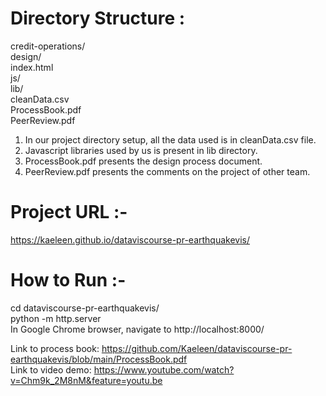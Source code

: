 Directory Structure :
=====================

credit-operations/  
    design/  
    index.html  
    js/  
    lib/  
    cleanData.csv  
    ProcessBook.pdf  
    PeerReview.pdf  

1. In our project directory setup, all the data used is in cleanData.csv file.
2. Javascript libraries used by us is present in lib directory.
3. ProcessBook.pdf presents the design process document.
4. PeerReview.pdf presents the comments on the project of other team.

Project URL :-
==============

https://kaeleen.github.io/dataviscourse-pr-earthquakevis/


How to Run :-
=============

cd dataviscourse-pr-earthquakevis/  
python -m http.server  
In Google Chrome browser, navigate to http://localhost:8000/  

Link to process book: https://github.com/Kaeleen/dataviscourse-pr-earthquakevis/blob/main/ProcessBook.pdf  
Link to video demo: https://www.youtube.com/watch?v=Chm9k_2M8nM&feature=youtu.be  

